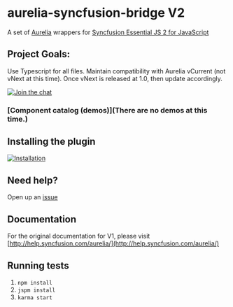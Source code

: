 # aurelia-syncfusion-bridge V2

A set of [Aurelia](http://aurelia.io) wrappers for [Syncfusion Essential JS 2 for JavaScript](https://www.syncfusion.com/javascript-ui-controls)

## Project Goals:
  Use Typescript for all files.
  Maintain compatibility with Aurelia vCurrent (not vNext at this time). Once vNext is released at 1.0, then update accordingly.

[![Join the chat](https://badges.gitter.im/Join%20Chat.svg)](https://gitter.im/syncfusion/aurelia-syncfusion-bridge?utm_source=share-link&utm_medium=link&utm_campaign=share-link)



### [Component catalog (demos)](There are no demos at this time.)

## Installing the plugin
[![Installation](http://dabuttonfactory.com/button.png?t=Installation+instructions&f=Calibri-Bold&ts=18&tc=fff&tshs=1&tshc=000&hp=20&vp=8&c=5&bgt=gradient&bgc=3d85c6&ebgc=073763)](http://aurelia-ui-toolkits.github.io/demo-syncfusion/#/installation)

## Need help?

Open up an [issue](https://github.com/gregoryagu/aurelia-syncfusion-bridge/issues)

## Documentation

For the original documentation for V1, please visit [http://help.syncfusion.com/aurelia/](http://help.syncfusion.com/aurelia/)

## Running tests
1. `npm install`
2. `jspm install`
3. `karma start`

